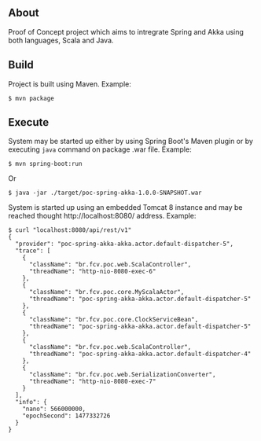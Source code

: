 ## About

Proof of Concept project which aims to intregrate Spring and Akka using both languages, Scala and Java.

## Build

Project is built using Maven. Example:

    $ mvn package

## Execute

System may be started up either by using Spring Boot's Maven plugin or by executing `java` command on package .war file. Example:

    $ mvn spring-boot:run

Or 

    $ java -jar ./target/poc-spring-akka-1.0.0-SNAPSHOT.war

System is started up using an embedded Tomcat 8 instance and may be reached thought http://localhost:8080/ address. Example:

    $ curl "localhost:8080/api/rest/v1"
    {
      "provider": "poc-spring-akka-akka.actor.default-dispatcher-5",
      "trace": [
        {
          "className": "br.fcv.poc.web.ScalaController",
          "threadName": "http-nio-8080-exec-6"
        },
        {
          "className": "br.fcv.poc.core.MyScalaActor",
          "threadName": "poc-spring-akka-akka.actor.default-dispatcher-5"
        },
        {
          "className": "br.fcv.poc.core.ClockServiceBean",
          "threadName": "poc-spring-akka-akka.actor.default-dispatcher-5"
        },
        {
          "className": "br.fcv.poc.web.ScalaController",
          "threadName": "poc-spring-akka-akka.actor.default-dispatcher-4"
        },
        {
          "className": "br.fcv.poc.web.SerializationConverter",
          "threadName": "http-nio-8080-exec-7"
        }
      ],
      "info": {
        "nano": 566000000,
        "epochSecond": 1477332726
      }
    }
